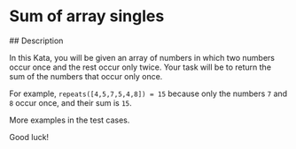 # Sum of array singles

## Description

In this Kata, you will be given an array of numbers in which two numbers occur once and the rest occur only twice. Your task will be to return the sum of the numbers that occur only once.

For example, `repeats([4,5,7,5,4,8]) = 15` because only the numbers `7` and `8` occur once, and their sum is `15`.

More examples in the test cases.

Good luck!
